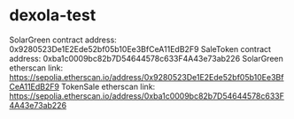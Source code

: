 # dexola-test

SolarGreen contract address: 0x9280523De1E2Ede52bf05b10Ee3BfCeA11EdB2F9
SaleToken contract address: 0xba1c0009bc82b7D54644578c633F4A43e73ab226
SolarGreen etherscan link: https://sepolia.etherscan.io/address/0x9280523De1E2Ede52bf05b10Ee3BfCeA11EdB2F9
TokenSale etherscan link: https://sepolia.etherscan.io/address/0xba1c0009bc82b7D54644578c633F4A43e73ab226